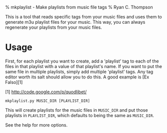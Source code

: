 % mkplaylist - Make playlists from music file tags
% Ryan C. Thompson

This is a tool that reads specific tags from your music files and uses
them to generate m3u playlist files for your music. This way, you can
always regenerate your playlists from your music files.

# Usage

First, for each playlist you want to create, add a 'playlist' tag to
each of the files in that playlist with a value of that playlist's
name. If you want to put the same file in multiple playlists, simply
add multiple 'playlist' tags. Any tag editor worth its salt should
allow you to do this. A good example is [Ex Falso][1]

[1] http://code.google.com/p/quodlibet/

    mkplaylist.py MUSIC_DIR [PLAYLIST_DIR]

This will create playlists for the music files in `MUSIC_DIR` and put
those playlists in `PLAYLIST_DIR`, which defaults to being the same as
`MUSIC_DIR`.

See the help for more options.

